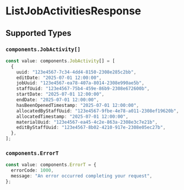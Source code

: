 # ListJobActivitiesResponse


## Supported Types

### `components.JobActivity[]`

```typescript
const value: components.JobActivity[] = [
  {
    uuid: "123e4567-7c34-4dd4-8150-2308e285c2bb",
    editDate: "2025-07-01 12:00:00",
    jobUuid: "123e4567-ea78-407a-8014-2308e990ae5b",
    staffUuid: "123e4567-75b4-459e-86b9-2308e672600b",
    startDate: "2025-07-01 12:00:00",
    endDate: "2025-07-01 12:00:00",
    hasBeenOpenedTimestamp: "2025-07-01 12:00:00",
    allocatedByStaffUuid: "123e4567-9fbe-4e78-a011-2308ef19620b",
    allocatedTimestamp: "2025-07-01 12:00:00",
    materialUuid: "123e4567-ea45-4c2e-863a-2308e3c7e21b",
    editByStaffUuid: "123e4567-8b02-4210-917e-2308e05ec27b",
  },
];
```

### `components.ErrorT`

```typescript
const value: components.ErrorT = {
  errorCode: 1000,
  message: "An error occurred completing your request",
};
```


